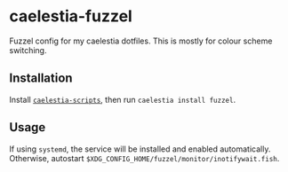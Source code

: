 # caelestia-fuzzel

Fuzzel config for my caelestia dotfiles.
This is mostly for colour scheme switching.

## Installation

Install [`caelestia-scripts`](https://github.com/caelestia-dots/scripts.git),
then run `caelestia install fuzzel`.

## Usage

If using `systemd`, the service will be installed and enabled automatically.
Otherwise, autostart `$XDG_CONFIG_HOME/fuzzel/monitor/inotifywait.fish`.
